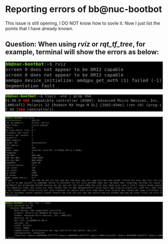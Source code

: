# Reporting errors of bb@nuc-bootbot

This issue is still opening, I DO NOT know how to sovle it. Now I just list the points that I have already known.

## Question: When using *rviz* or *rqt_tf_tree*, for example, terminal will show the errors as below:

![image](https://github.com/Arcohyp/notes/blob/main/problem/pic/Screenshot%20from%202023-08-31%2008-57-21.png)

![image](https://github.com/Arcohyp/notes/blob/main/problem/pic/Screenshot%20from%202023-08-31%2008-59-09.png)

![image](https://github.com/Arcohyp/notes/blob/main/problem/pic/Screenshot%20from%202023-08-31%2008-59-33.png)

![image](https://github.com/Arcohyp/notes/blob/main/problem/pic/Screenshot%20from%202023-08-31%2009-14-11.png)

